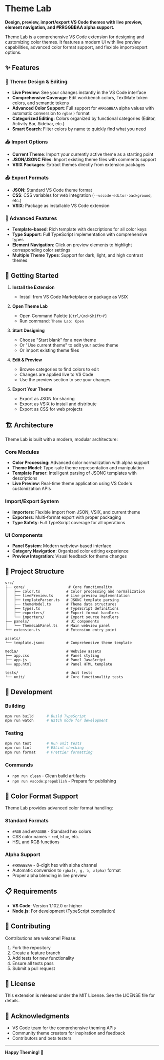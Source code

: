 # Theme Lab

**Design, preview, import/export VS Code themes with live preview, element navigation, and #RRGGBBAA alpha support.**

Theme Lab is a comprehensive VS Code extension for designing and customizing color themes. It features a modern UI with live preview capabilities, advanced color format support, and flexible import/export options.

## ✨ Features

### 🎨 Theme Design & Editing
- **Live Preview**: See your changes instantly in the VS Code interface
- **Comprehensive Coverage**: Edit workbench colors, TextMate token colors, and semantic tokens
- **Advanced Color Support**: Full support for `#RRGGBBAA` alpha values with automatic conversion to `rgba()` format
- **Categorized Editing**: Colors organized by functional categories (Editor, Activity Bar, Sidebar, etc.)
- **Smart Search**: Filter colors by name to quickly find what you need

### 📥 Import Options
- **Current Theme**: Import your currently active theme as a starting point
- **JSON/JSONC Files**: Import existing theme files with comments support
- **VSIX Packages**: Extract themes directly from extension packages

### 📤 Export Formats
- **JSON**: Standard VS Code theme format
- **CSS**: CSS variables for web integration (`--vscode-editor-background`, etc.)
- **VSIX**: Package as installable VS Code extension

### 🔧 Advanced Features
- **Template-based**: Rich template with descriptions for all color keys
- **Type Support**: Full TypeScript implementation with comprehensive types
- **Element Navigation**: Click on preview elements to highlight corresponding color settings
- **Multiple Theme Types**: Support for dark, light, and high contrast themes

## 🚀 Getting Started

1. **Install the Extension**
   - Install from VS Code Marketplace or package as VSIX

2. **Open Theme Lab**
   - Open Command Palette (`Ctrl/Cmd+Shift+P`)
   - Run command: `Theme Lab: Open`

3. **Start Designing**
   - Choose "Start blank" for a new theme
   - Or "Use current theme" to edit your active theme
   - Or import existing theme files

4. **Edit & Preview**
   - Browse categories to find colors to edit
   - Changes are applied live to VS Code
   - Use the preview section to see your changes

5. **Export Your Theme**
   - Export as JSON for sharing
   - Export as VSIX to install and distribute
   - Export as CSS for web projects

## 🏗️ Architecture

Theme Lab is built with a modern, modular architecture:

### Core Modules
- **Color Processing**: Advanced color normalization with alpha support
- **Theme Model**: Type-safe theme representation and manipulation  
- **Template Parser**: Intelligent parsing of JSONC templates with descriptions
- **Live Preview**: Real-time theme application using VS Code's customization APIs

### Import/Export System
- **Importers**: Flexible import from JSON, VSIX, and current theme
- **Exporters**: Multi-format export with proper packaging
- **Type Safety**: Full TypeScript coverage for all operations

### UI Components
- **Panel System**: Modern webview-based interface
- **Category Navigation**: Organized color editing experience
- **Preview Integration**: Visual feedback for theme changes

## 📁 Project Structure

```
src/
├── core/                    # Core functionality
│   ├── color.ts            # Color processing and normalization  
│   ├── livePreview.ts      # Live preview implementation
│   ├── templateParser.ts   # JSONC template parsing
│   ├── themeModel.ts       # Theme data structures
│   ├── types.ts            # TypeScript definitions
│   ├── exporters/          # Export format handlers
│   └── importers/          # Import source handlers
├── panels/                 # UI components
│   └── ThemeLabPanel.ts    # Main webview panel
└── extension.ts            # Extension entry point

assets/
└── template.jsonc          # Comprehensive theme template

media/                      # Webview assets
├── app.css                 # Panel styling
├── app.js                  # Panel JavaScript  
└── app.html                # Panel HTML template

tests/                      # Unit tests
└── unit/                   # Core functionality tests
```

## 🔧 Development

### Building

```bash
npm run build      # Build TypeScript
npm run watch      # Watch mode for development
```

### Testing

```bash
npm run test       # Run unit tests
npm run lint       # ESLint checking
npm run format     # Prettier formatting
```

### Commands

- `npm run clean` - Clean build artifacts
- `npm run vscode:prepublish` - Prepare for publishing

## 🎯 Color Format Support

Theme Lab provides advanced color format handling:

### Standard Formats
- `#RGB` and `#RRGGBB` - Standard hex colors
- CSS color names - `red`, `blue`, etc.
- HSL and RGB functions

### Alpha Support  
- `#RRGGBBAA` - 8-digit hex with alpha channel
- Automatic conversion to `rgba(r, g, b, alpha)` format
- Proper alpha blending in live preview

## 📋 Requirements

- **VS Code**: Version 1.102.0 or higher
- **Node.js**: For development (TypeScript compilation)

## 🤝 Contributing

Contributions are welcome! Please:

1. Fork the repository
2. Create a feature branch
3. Add tests for new functionality  
4. Ensure all tests pass
5. Submit a pull request

## 📄 License

This extension is released under the MIT License. See the LICENSE file for details.

## 🙏 Acknowledgments

- VS Code team for the comprehensive theming APIs
- Community theme creators for inspiration and feedback
- Contributors and beta testers

---

**Happy Theming! 🎨**
